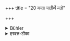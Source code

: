 +++
title = "20 यन्ता चातीर्थे यतो"

+++

<details><summary>Bühler</summary>

20. And let him not give anything to an unworthy (person), of whom he does not stand in fear.
</details>

<details><summary>हरदत्त-टीका</summary>

## सूत्रम्
यन्ता चाऽतीर्थे यतो न भयं स्यात् ॥ २० ॥  
## टिप्पनी
यन्ता नियन्ता अप्रदाता अतीर्थे अप्रदाता च स्यात् । यतः पुरुषादप्रदानेऽपि न भयं स्यात् । भयसम्भवे तु पिशुनादिभ्यो देयम् ॥ २० ॥
</details>
